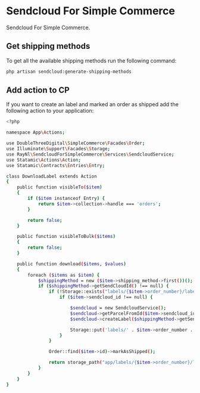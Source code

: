 # Sendcloud For Simple Commerce

Sendcloud For Simple Commerce.

## Get shipping methods
To get all the available shipping methods run the following command:
```bash
php artisan sendcloud:generate-shipping-methods
```

## Add action to CP
If you want to create an label and marked an order as shipped add the following action to your application:
```bash
<?php

namespace App\Actions;

use DoubleThreeDigital\SimpleCommerce\Facades\Order;
use Illuminate\Support\Facades\Storage;
use RayNl\SendcloudForSimpleCommerce\Services\SendcloudService;
use Statamic\Actions\Action;
use Statamic\Contracts\Entries\Entry;

class DownloadLabel extends Action
{
    public function visibleTo($item)
    {
        if ($item instanceof Entry) {
            return $item->collection->handle === 'orders';
        }

        return false;
    }

    public function visibleToBulk($items)
    {
        return false;
    }

    public function download($items, $values)
    {
        foreach ($items as $item) {
            $shippingMethod = new ($item->shipping_method->first())();
            if ($shippingMethod->getSendCloudId() !== null) {
                if (!Storage::exists("labels/{$item->order_number}/label-{$item->order_number}.pdf")) {
                    if ($item->sendcloud_id !== null) {

                        $sendcloud = new SendcloudService();
                        $sendcloud->getParcelFromId($item->sendcloud_id);
                        $sendcloud->createLabel($shippingMethod->getSendCloudId());

                        Storage::put('labels/' . $item->order_number . '/label-' . $item->order_number . '.pdf', $sendcloud->createLabelPdf());
                    }
                }

                Order::find($item->id)->markAsShipped();

                return storage_path("app/labels/{$item->order_number}/label-{$item->order_number}.pdf");
            }
        }
    }
}

```
